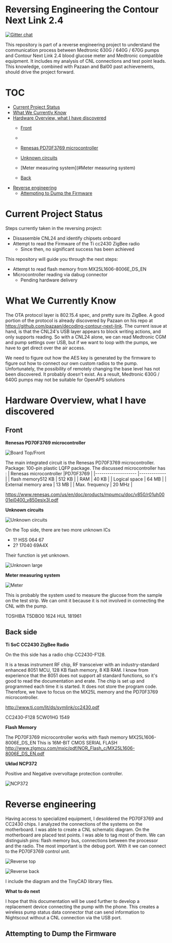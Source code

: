 #  Reversing Engineering the Contour Next Link 2.4

[![Gitter chat](https://badges.gitter.im/medtronic-flash/Lobby.png)](https://gitter.im/medtronic-flash/Lobby)

This repository is part of a reverse engineering project to understand the communication process between Medtronic 630G / 640G / 670G pumps and Contour Next Link 2.4 blood glucose meter and Medtronic compatible equipment. It includes my analysis of CNL connections and test point leads. This knowledge, combined with Pazaan and Bal00 past achievements, should drive the project forward.

TOC
===
  * [Current Project Status](#current-project-status)
  * [What We Currently Know](#what-we-currently-know)
  * [Hardware Overview, what I have discovered](#hardware-overview-what-i-have-discovered)
    * [Front](#front)
    *
    * [Renesas PD70F3769 microcontroller](#Renesas-PD70F3769-microcontroller)
    * [Unknown circuits](#Unknown_circuits)
    * [Meter measuring system](#Meter measuring system)
    
    	
    * [Back](#back)
  * [Reverse engineering](#Reverse-engineering)
    * [Attempting to Dump the Firmware](#attempting-to-dump-the-firmware)

Current Project Status
======================
Steps currently taken in the reversing project:
 * Dissasemble CNL24 and identify chipsets onboard
 * Attempt to read the Firmware of the Ti cc2430 ZigBee radio
   *  Since then, no significant success has been achieved

This repository will guide you through the next steps:
  * Attempt to read flash memory from MX25L1606-8006E_DS_EN
  * Microcontroller reading via dabug connector
    * Pending hardware delivery
	

What We Currently Know
======================
The OTA protocol layer is 802.15.4 spec, and pretty sure its ZigBee. A good portion of the protocol is already discovered by Pazaan on his repo at https://github.com/pazaan/decoding-contour-next-link. The current issue at hand, is that the CNL24's USB layer appears to block writing actions, and only supports reading. So with a CNL24 alone, we can read Medtronic CGM and pump settings over USB, but if we want to loop with the pumps, we have to get direct over the air access.

We need to figure out how the AES key is generated by the firmware to figure out how to connect our own custom radios to the pump. Unfortunately, the possibility of remotely changing the base level has not been discovered. It probably doesn't exist. As a result, Medtronic 630G / 640G pumps may not be suitable for OpenAPS solutions

Hardware Overview, what I have discovered
=================

## Front

**Renesas PD70F3769 microcontroller**

![Board Top/Front](https://github.com/szpaku80/reverse-engineering-contour-next-link-24/blob/main/board_top.jpg)

The main integrated circuit is the Renesas PD70F3769 microcontroller. Package: 100-pin plastic LQFP package.
 The discussed microcontroller has :
 | Renesas microcontroller |PD70F3769 |
 |-------------------- |------------- |
 | flash memory512 KB    | 512 KB     |
 | RAM                   | 40 KB      |
 | Logical space         | 64 MB      |
 | External memory area  | 13 MB      |
 | Max. frequency        | 20 MHz     |
 
 https://www.renesas.com/us/en/doc/products/mpumcu/doc/v850/r01uh0001ej0400_v850esjx3l.pdf
 
 


**Unknown circuits**

![Unknown circuits](https://github.com/szpaku80/reverse-engineering-contour-next-link-24/blob/main/Unknown.jpg)

On the Top side, there are two more unknown ICs
 * 1?  HSS 064 67
 * 2?  17040 69A4X
 
Their function is yet unknown.

![Unknown large](https://github.com/szpaku80/reverse-engineering-contour-next-link-24/blob/main/Unknown_large.jpg)


**Meter measuring system**

![Meter](https://github.com/szpaku80/reverse-engineering-contour-next-link-24/blob/main/board_meter.jpg)


This is probably the system used to measure the glucose from the sample on the test strip. We can omit it because it is not involved in connecting the CNL with the pump.

TOSHIBA
T5DBO0
1624 HUL
181961



## Back side

**Ti SoC CC2430 ZigBee Radio**



On the this side has a radio chip CC2430-F128. 

It is a texas instrument RF chip, RF transceiver with an industry-standard enhanced 8051 MCU, 128 KB flash memory, 8 KB RAM.
I know from experience that the 8051 does not support all standard functions, so it's good to read the documentation and erate.
The chip is set up and programmed each time it is started. It does not store the program code. Therefore, we have to focus on the MX25L memory and the PD70F3769 microcontroller.


http://www.ti.com/lit/ds/symlink/cc2430.pdf

CC2430-F128
5CW01HG
1549


**Flash Memory**
 
 The PD70F3769 microcontroller works with flash memory MX25L1606-8006E_DS_EN
 This is 16M-BIT CMOS SERIAL FLASH
http://www.zlgmcu.com/mxic/pdf/NOR_Flash_c/MX25L1606-8006E_DS_EN.pdf




**Układ NCP372**

Positive and Negative overvoltage protection controller.  

![NCP372](https://github.com/szpaku80/reverse-engineering-contour-next-link-24/blob/main/NCP372.jpg)



Reverse engineering
=========
Having access to specialized equipment, I desoldered the PD70F3769 and CC2430 chips. I analyzed the connections of the systems on the motherboard. I was able to create a CNL schematic diagram.
On the motherboard are placed test points. I was able to tag most of them. We can distinguish pins: flash memory bus, connections between the processor and the radio. The most important is the debug port.
With it we can connect to the PD70F3769 control unit.

![Reverse top](https://github.com/szpaku80/reverse-engineering-contour-next-link-24/blob/main/Reverse_top.jpg)

![Reverse back](https://github.com/szpaku80/reverse-engineering-contour-next-link-24/blob/main/Reverse_back.jpg)



I include the diagram and the TinyCAD library files.

**What to do next**

I hope that this documentation will be used further to develop a replacement device connecting the pump with the phone. This creates a wireless pump status data connector that can send information to Nightscout without a CNL connection via the USB port.






## Attempting to Dump the Firmware




